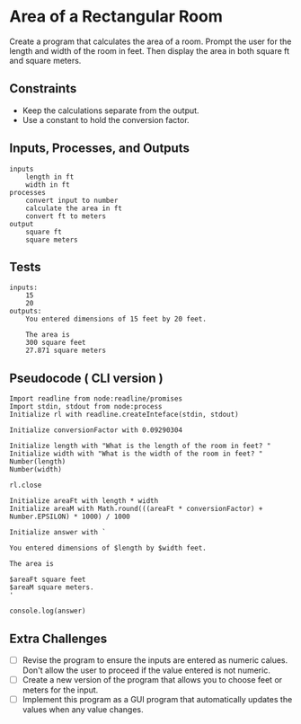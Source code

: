 # Area of a Rectangular Room

Create a program that calculates the area of a room. Prompt the user for the length and width of the room in feet. Then display the area in both square ft and square meters.

## Constraints

* Keep the calculations separate from the output.
* Use a constant to hold the conversion factor.
## Inputs, Processes, and Outputs

```text
inputs
    length in ft
    width in ft
processes
    convert input to number
    calculate the area in ft
    convert ft to meters
output
    square ft
    square meters
```

## Tests

```text
inputs:
    15
    20
outputs:
    You entered dimensions of 15 feet by 20 feet.
    
    The area is 
    300 square feet
    27.871 square meters
```

## Pseudocode ( CLI version )

``` text
Import readline from node:readline/promises
Import stdin, stdout from node:process
Initialize rl with readline.createInteface(stdin, stdout)

Initialize conversionFactor with 0.09290304

Initialize length with "What is the length of the room in feet? "
Initialize width with "What is the width of the room in feet? "
Number(length)
Number(width)

rl.close

Initialize areaFt with length * width
Initialize areaM with Math.round(((areaFt * conversionFactor) + Number.EPSILON) * 1000) / 1000

Initialize answer with `

You entered dimensions of $length by $width feet.

The area is

$areaFt square feet
$areaM square meters.
'

console.log(answer)
```

## Extra Challenges
- [ ] Revise the program to ensure the inputs are entered as numeric calues. Don't allow the user to proceed if the value entered is not numeric.
- [ ] Create a new version of the program that allows you to choose feet or meters for the input.
- [ ] Implement this program as a GUI program that automatically updates the values when any value changes. 